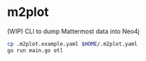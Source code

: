 # m2plot
(WIP) CLI to dump Mattermost data into Neo4j

```bash
cp .m2plot.example.yaml $HOME/.m2plot.yaml
go run main.go etl
```
